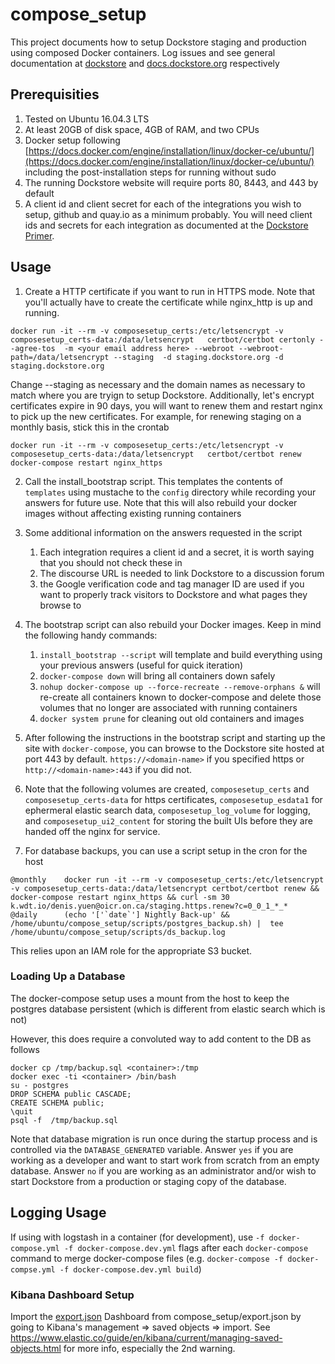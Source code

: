 # compose\_setup
This project documents how to setup Dockstore staging and production using composed Docker containers. 
Log issues and see general documentation at [dockstore](https://github.com/ga4gh/dockstore/issues) and [docs.dockstore.org](https://docs.dockstore.org/) respectively

## Prerequisities

1. Tested on Ubuntu 16.04.3 LTS
1. At least 20GB of disk space, 4GB of RAM, and two CPUs
1. Docker setup following [https://docs.docker.com/engine/installation/linux/docker-ce/ubuntu/](https://docs.docker.com/engine/installation/linux/docker-ce/ubuntu/) including the post-installation steps for running without sudo
1. The running Dockstore website will require ports 80, 8443, and 443 by default
1. A client id and client secret for each of the integrations you wish to setup, github and quay.io as a minimum probably. You will need client ids and secrets for each integration as documented at the [Dockstore Primer](https://wiki.oicr.on.ca/display/SEQWARE/Dockstore+Primer#DockstorePrimer-SettingupDockstoreonyourcomputerfordevelopment(AssumingUbuntu)).

## Usage

1. Create a HTTP certificate if you want to run in HTTPS mode. Note that you'll actually have to create the certificate while nginx\_http is up and running.
```
docker run -it --rm -v composesetup_certs:/etc/letsencrypt -v composesetup_certs-data:/data/letsencrypt   certbot/certbot certonly --agree-tos  -m <your email address here> --webroot --webroot-path=/data/letsencrypt --staging  -d staging.dockstore.org -d staging.dockstore.org
```
Change --staging as necessary and the domain names as necessary to match where you are tryign to setup Dockstore.  Additionally, let's encrypt certificates expire in 90 days, you will want to renew them and restart nginx to pick up the new certificates. For example, for renewing staging on a monthly basis, stick this in the crontab

```
docker run -it --rm -v composesetup_certs:/etc/letsencrypt -v composesetup_certs-data:/data/letsencrypt   certbot/certbot renew
docker-compose restart nginx_https
```

2. Call the install\_bootstrap script. This templates the contents of `templates` using mustache to the `config` directory while recording your answers for future use. Note that this will also
rebuild your docker images without affecting existing running containers 

3. Some additional information on the answers requested in the script
    1. Each integration requires a client id and a secret, it is worth saying that you should not check these in 
    2. The discourse URL is needed to link Dockstore to a discussion forum 
    3. the Google verification code and tag manager ID are used if you want to properly track visitors to Dockstore and what pages they browse to

4. The bootstrap script can also rebuild your Docker images. Keep in mind the following handy commands:
    1. `install_bootstrap --script` will template and build everything using your previous answers (useful for quick iteration) 
    2. `docker-compose down` will bring all containers down safely 
    3. `nohup docker-compose up --force-recreate --remove-orphans &` will re-create all containers known to docker-compose and delete those volumes that no longer are associated with running containers
    4. `docker system prune` for cleaning out old containers and images

5. After following the instructions in the bootstrap script and starting up the site with `docker-compose`, you can browse to the Dockstore site hosted at port 443 by default. `https://<domain-name>` if you specified https or `http://<domain-name>:443` if you did not. 

6.  Note that the following volumes are created, `composesetup_certs` and `composesetup_certs-data` for https certificates, `composesetup_esdata1` for ephermeral elastic search data, `composesetup_log_volume` for logging, and `composesetup_ui2_content` for storing the built UIs before they are handed off the nginx for service. 
    
7. For database backups, you can use a script setup in the cron for the host

```
@monthly	docker run -it --rm -v composesetup_certs:/etc/letsencrypt -v composesetup_certs-data:/data/letsencrypt certbot/certbot renew && docker-compose restart nginx_https && curl -sm 30 k.wdt.io/denis.yuen@oicr.on.ca/staging.https.renew?c=0_0_1_*_* 
@daily 		(echo '['`date`'] Nightly Back-up' && /home/ubuntu/compose_setup/scripts/postgres_backup.sh) |  tee /home/ubuntu/compose_setup/scripts/ds_backup.log
```

This relies upon an IAM role for the appropriate S3 bucket. 

### Loading Up a Database ###

The docker-compose setup uses a mount from the host to keep the postgres database persistent (which is different from elastic search which is not) 

However, this does require a convoluted way to add content to the DB as follows

```
docker cp /tmp/backup.sql <container>:/tmp
docker exec -ti <container> /bin/bash
su - postgres
DROP SCHEMA public CASCADE;
CREATE SCHEMA public;
\quit
psql -f  /tmp/backup.sql 
```

Note that database migration is run once during the startup process and is controlled via the `DATABASE_GENERATED` variable. Answer `yes` if you are working as a developer and want to start work from scratch from an empty database. Answer `no` if you are working as an administrator and/or wish to start Dockstore from a production or staging copy of the database.

## Logging Usage

If using with logstash in a container (for development), use `-f docker-compose.yml -f docker-compose.dev.yml` flags after each `docker-compose` command to merge docker-compose files (e.g. `docker-compose -f docker-compse.yml -f docker-compose.dev.yml build`) 

### Kibana Dashboard Setup ###
Import the [export.json](export.json) Dashboard from compose\_setup/export.json by going to Kibana's management => saved objects => import.  See https://www.elastic.co/guide/en/kibana/current/managing-saved-objects.html for more info, especially the 2nd warning.

